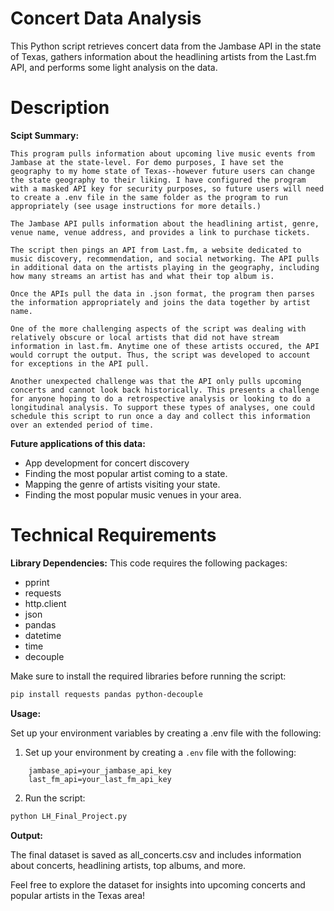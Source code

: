 # Concert Data Analysis

This Python script retrieves concert data from the Jambase API in the state of Texas, gathers information about the headlining artists from the Last.fm API, and performs some light analysis on the data.

# Description

__Scipt Summary:__

    This program pulls information about upcoming live music events from Jambase at the state-level. For demo purposes, I have set the geography to my home state of Texas--however future users can change the state geography to their liking. I have configured the program with a masked API key for security purposes, so future users will need to create a .env file in the same folder as the program to run appropriately (see usage instructions for more details.)

    The Jambase API pulls information about the headlining artist, genre, venue name, venue address, and provides a link to purchase tickets.

    The script then pings an API from Last.fm, a website dedicated to music discovery, recommendation, and social networking. The API pulls in additional data on the artists playing in the geography, including how many streams an artist has and what their top album is. 

    Once the APIs pull the data in .json format, the program then parses the information appropriately and joins the data together by artist name.
    
    One of the more challenging aspects of the script was dealing with relatively obscure or local artists that did not have stream information in last.fm. Anytime one of these artists occured, the API would corrupt the output. Thus, the script was developed to account for exceptions in the API pull. 
    
    Another unexpected challenge was that the API only pulls upcoming concerts and cannot look back historically. This presents a challenge for anyone hoping to do a retrospective analysis or looking to do a longitudinal analysis. To support these types of analyses, one could schedule this script to run once a day and collect this information over an extended period of time.

__Future applications of this data:__
- App development for concert discovery
- Finding the most popular artist coming to a state.
- Mapping the genre of artists visiting your state. 
- Finding the most popular music venues in your area.


# Technical Requirements
__Library Dependencies:__
This code requires the following packages:
- pprint
- requests
- http.client
- json
- pandas
- datetime
- time
- decouple

Make sure to install the required libraries before running the script:

```bash
pip install requests pandas python-decouple
```

__Usage:__

Set up your environment variables by creating a .env file with the following:

1. Set up your environment by creating a `.env` file with the following:
```
	jambase_api=your_jambase_api_key
	last_fm_api=your_last_fm_api_key
```
2. Run the script:
```bash
python LH_Final_Project.py
```
__Output:__

The final dataset is saved as all_concerts.csv and includes information about concerts, headlining artists, top albums, and more.

Feel free to explore the dataset for insights into upcoming concerts and popular artists in the Texas area!
